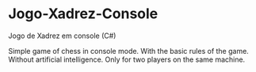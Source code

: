 # Jogo-Xadrez-Console
Jogo de Xadrez em console (C#)

Simple game of chess in console mode. 
With the basic rules of the game.
Without artificial intelligence.
Only for two players on the same machine.
